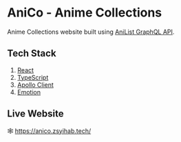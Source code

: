 # AniCo - Anime Collections

Anime Collections website built using [AniList GraphQL API](https://anilist.gitbook.io/anilist-apiv2-docs/).

## Tech Stack
1. [React](https://reactjs.org/)
1. [TypeScript](https://www.typescriptlang.org/)
1. [Apollo Client](https://www.apollographql.com/docs/react/)
1. [Emotion](https://emotion.sh/docs/introduction)

## Live Website
🕸️ https://anico.zsyihab.tech/
